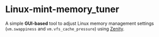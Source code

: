 # Linux-mint-memory_tuner
A simple **GUI-based** tool to adjust Linux memory management settings (`vm.swappiness` and `vm.vfs_cache_pressure`) using [Zenity](https://help.gnome.org/users/zenity/stable/).
